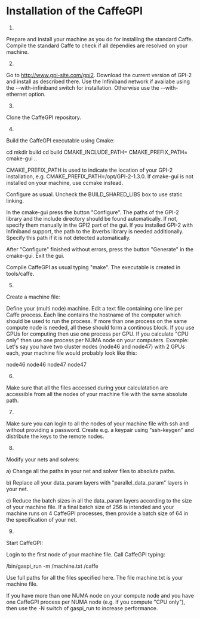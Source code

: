 # Installation of the CaffeGPI

1)
Prepare and install your machine as you do for installing the standard Caffe.
Compile the standard Caffe to check if all dependies are resolved on your
machine.

2)
Go to http://www.gpi-site.com/gpi2. Download the current version of GPI-2
and install as described there. Use the Infiniband network if availabe
using the --with-infiniband switch for installation. Otherwise use the
--with-ethernet option.

3)
Clone the CaffeGPI repository.

4)
Build the CaffeGPI executable using Cmake:

cd <top level directory of CaffeGPI>
mkdir build
cd build
CMAKE_INCLUDE_PATH=<paths> CMAKE_PREFIX_PATH=<GPI-2 path> cmake-gui ..

CMAKE_PREFIX_PATH is used to indicate the location of your GPI-2 installation,
e.g. CMAKE_PREFIX_PATH=/opt/GPI-2-1.3.0. If cmake-gui is not installed on your
machine, use ccmake instead.

Configure as usual. Uncheck the BUILD_SHARED_LIBS box to use static linking.

In the cmake-gui press the button "Configure". The paths of the GPI-2 library and
the include directory should be found automatically. If not, specify them
manually in the GPI2 part of the gui. If you installed GPI-2 with Infiniband
support, the path to the ibverbs library is needed additionally. Specify this
path if it is not detected automatically.

After "Configure" finished without errors, press the button "Generate" in the
cmake-gui. Exit the gui.

Compile CaffeGPI as usual typing "make". The executable is created in
tools/caffe.

5)
Create a machine file:

Define your (multi node) machine. Edit a text file containing one line
per Caffe process. Each line contains the hostname of the computer which should
be used to run the process. If more than one process on the same
compute node is needed, all these should form a continous block. If you use
GPUs for computing then use one process per GPU. If you calculate "CPU only"
then use one process per NUMA node on your computers. Example: Let's say you
have two cluster nodes (node46 and node47) with 2 GPUs each, your machine file
would probably look like this:

node46
node46
node47
node47

6)
Make sure that all the files accessed during your calculatation are accessible
from all the nodes of your machine file with the same absolute path.  

7)
Make sure you can login to all the nodes of your machine file with ssh
and without providing a password. Create e.g. a keypair using "ssh-keygen"
and distribute the keys to the remote nodes.

8)
Modify your nets and solvers:

a)
Change all the paths in your net and solver files to absolute paths.

b)
Replace all your data_param layers with "parallel_data_param" layers
in your net.

c)
Reduce the batch sizes in all the data_param layers according to the size
of your machine file. If a final batch size of 256 is intended and your
machine runs on 4 CaffeGPI processes, then provide a batch size of 64 in
the specification of your net.

9)
Start CaffeGPI:

Login to the first node of your machine file.
Call CaffeGPI typing:

<GPI-2 path>/bin/gaspi_run -m <path>/machine.txt <Caffe path>/caffe <Caffe options>

Use full paths for all the files specified here. The file machine.txt
is your machine file.

If you have more than one NUMA node on your compute node and you have one
CaffeGPI process per NUMA node (e.g. if you compute "CPU only"), then use the
-N switch of gaspi_run to increase performance.
